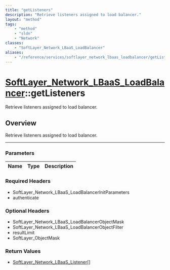 ```yaml
---
title: "getListeners"
description: "Retrieve listeners assigned to load balancer."
layout: "method"
tags:
    - "method"
    - "sldn"
    - "Network"
classes:
    - "SoftLayer_Network_LBaaS_LoadBalancer"
aliases:
    - "/reference/services/softlayer_network_lbaas_loadbalancer/getListeners"
---
```

# [SoftLayer_Network_LBaaS_LoadBalancer](/reference/services/SoftLayer_Network_LBaaS_LoadBalancer)::getListeners

Retrieve listeners assigned to load balancer.


## Overview 
Retrieve listeners assigned to load balancer.

-----

### Parameters 
|Name | Type | Description |
| --- | --- | --- |


### Required Headers
* SoftLayer_Network_LBaaS_LoadBalancerInitParameters
* authenticate


### Optional Headers
* SoftLayer_Network_LBaaS_LoadBalancerObjectMask
* SoftLayer_Network_LBaaS_LoadBalancerObjectFilter
* resultLimit
* SoftLayer_ObjectMask

### Return Values
* <a href='/reference/datatypes/SoftLayer_Network_LBaaS_Listener'>SoftLayer_Network_LBaaS_Listener[] </a>




